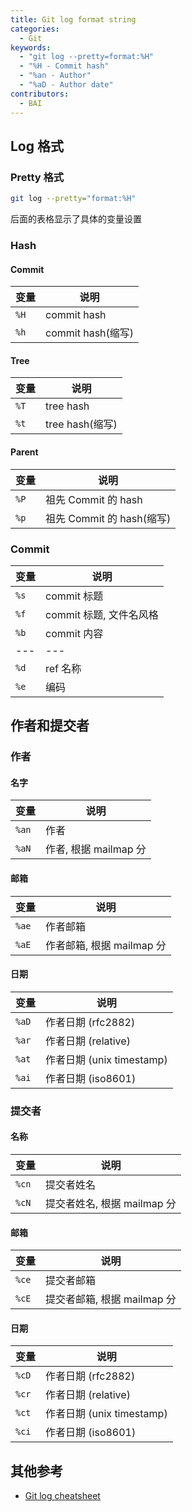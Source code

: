 ```yaml
---
title: Git log format string
categories:
  - Git
keywords:
  - "git log --pretty=format:%H"
  - "%H - Commit hash"
  - "%an - Author"
  - "%aD - Author date"
contributors:
  - BAI
---
```


## Log 格式

### Pretty 格式

```bash
git log --pretty="format:%H"
```

后面的表格显示了具体的变量设置

### Hash

#### Commit

| 变量 | 说明              |
| ---- | ----------------- |
| `%H` | commit hash       |
| `%h` | commit hash(缩写) |

#### Tree

| 变量 | 说明            |
| ---- | --------------- |
| `%T` | tree hash       |
| `%t` | tree hash(缩写) |

#### Parent

| 变量 | 说明                      |
| ---- | ------------------------- |
| `%P` | 祖先 Commit 的 hash       |
| `%p` | 祖先 Commit 的 hash(缩写) |

### Commit

| 变量 | 说明                    |
| ---- | ----------------------- |
| `%s` | commit 标题             |
| `%f` | commit 标题, 文件名风格 |
| `%b` | commit 内容             |
| ---  | ---                     |
| `%d` | ref 名称                |
| `%e` | 编码                    |

## 作者和提交者

### 作者

#### 名字

| 变量  | 说明                  |
| ----- | --------------------- |
| `%an` | 作者                  |
| `%aN` | 作者, 根据 mailmap 分 |

#### 邮箱

| 变量  | 说明                      |
| ----- | ------------------------- |
| `%ae` | 作者邮箱                  |
| `%aE` | 作者邮箱, 根据 mailmap 分 |

#### 日期

| 变量  | 说明                      |
| ----- | ------------------------- |
| `%aD` | 作者日期 (rfc2882)        |
| `%ar` | 作者日期 (relative)       |
| `%at` | 作者日期 (unix timestamp) |
| `%ai` | 作者日期 (iso8601)        |

### 提交者

#### 名称

| 变量  | 说明                        |
| ----- | --------------------------- |
| `%cn` | 提交者姓名                  |
| `%cN` | 提交者姓名, 根据 mailmap 分 |

#### 邮箱

| 变量  | 说明                        |
| ----- | --------------------------- |
| `%ce` | 提交者邮箱                  |
| `%cE` | 提交者邮箱, 根据 mailmap 分 |

#### 日期

| 变量  | 说明                      |
| ----- | ------------------------- |
| `%cD` | 作者日期 (rfc2882)        |
| `%cr` | 作者日期 (relative)       |
| `%ct` | 作者日期 (unix timestamp) |
| `%ci` | 作者日期 (iso8601)        |

## 其他参考

- [Git log cheatsheet](./git-log)
